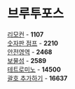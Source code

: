 # 브루투포스
[리모컨](https://github.com/wayandway/algorithms-cpp/blob/master/BOJ/Bruteforcing/1107.cpp) - **1107** <br>
[숫자판 점프](https://github.com/wayandway/algorithms-cpp/blob/master/BOJ/Bruteforcing/2210.cpp) - **2210** <br>
[안전영역](https://github.com/wayandway/algorithms-cpp/blob/master/BOJ/Bruteforcing/2468.cpp) - **2468** <br>
[보물섬](https://github.com/wayandway/algorithms-cpp/blob/master/BOJ/Bruteforcing/2589.cpp) - **2589** <br>
[테트로미노](https://github.com/wayandway/algorithms-cpp/blob/master/BOJ/Bruteforcing/14500.cpp) - **14500** <br>
[괄호 추가하기](https://github.com/wayandway/algorithms-cpp/blob/master/BOJ/Bruteforcing/16637.cpp) - **16637** <br>
